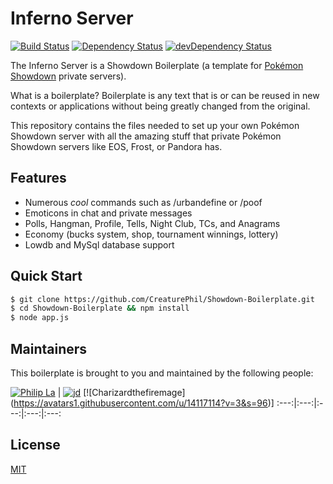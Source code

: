 # Inferno Server

[![Build Status](https://travis-ci.org/CreaturePhil/Showdown-Boilerplate.svg)](https://travis-ci.org/CreaturePhil/Showdown-Boilerplate)
[![Dependency Status](https://david-dm.org/CreaturePhil/Showdown-Boilerplate.svg)](https://david-dm.org/CreaturePhil/Showdown-Boilerplate)
[![devDependency Status](https://david-dm.org/CreaturePhil/Showdown-Boilerplate/dev-status.svg)](https://david-dm.org/CreaturePhil/Showdown-Boilerplate#info=devDependencies)

The Inferno Server is a Showdown Boilerplate (a template for [Pokémon Showdown](https://github.com/Zarel/Pokemon-Showdown)
private servers).

What is a boilerplate? Boilerplate is any text that is or can be reused in new
contexts or applications without being greatly changed from the original.

This repository contains the files needed to set up your own Pokémon Showdown
server with all the amazing stuff that private Pokémon Showdown servers like
EOS, Frost, or Pandora has.


## Features

- Numerous *cool* commands such as /urbandefine or /poof
- Emoticons in chat and private messages
- Polls, Hangman, Profile, Tells, Night Club, TCs, and Anagrams
- Economy (bucks system, shop, tournament winnings, lottery)
- Lowdb and MySql database support

## Quick Start

```bash
$ git clone https://github.com/CreaturePhil/Showdown-Boilerplate.git
$ cd Showdown-Boilerplate && npm install
$ node app.js
```

## Maintainers

This boilerplate is brought to you and maintained by the following people:

[![Philip La](https://avatars3.githubusercontent.com/u/5875574?s=117)](http://creaturephil.github.io) | [![jd](https://avatars1.githubusercontent.com/u/2987451?s=117)](https://github.com/jd4564)
[![Charizardthefiremage] (https://avatars1.githubusercontent.com/u/14117114?v=3&s=96)]
:---:|:---:|:---:|:---:|:---:

## License

[MIT](LICENSE)

